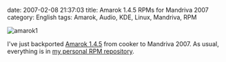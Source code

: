 date: 2007-02-08 21:37:03
title: Amarok 1.4.5 RPMs for Mandriva 2007
category: English
tags: Amarok, Audio, KDE, Linux, Mandriva, RPM

![amarok1](/static/uploads/2007/02/amarok1.png)

I've just backported [Amarok 1.4.5](http://amarok.kde.org/content/view/10/66/) from cooker to Mandriva 2007. As usual, everything is in [my personal RPM repository](http://kevin.deldycke.com/mandriva-rpm-repository/).
